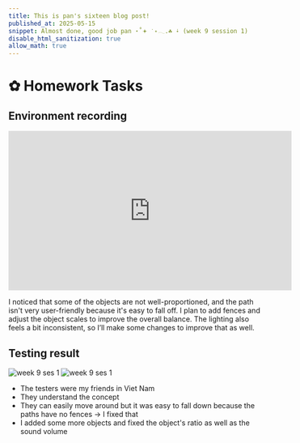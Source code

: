 ```yaml
---
title: This is pan's sixteen blog post!
published_at: 2025-05-15
snippet: Almost done, good job pan ⋆˚𖥔 ݁ ˖𓂃.☘︎ ݁˖ (week 9 session 1)
disable_html_sanitization: true
allow_math: true
---
```


# ✿ Homework Tasks

## Environment recording
<iframe width="560" height="315" src="https://www.youtube.com/embed/Sus5-KBmlx4" title="[From Desk to Dream] Testing" frameborder="0" allow="accelerometer; autoplay; clipboard-write; encrypted-media; gyroscope; picture-in-picture; web-share" referrerpolicy="strict-origin-when-cross-origin" allowfullscreen></iframe>

I noticed that some of the objects are not well-proportioned, and the path isn't very user-friendly because it's easy to fall off. I plan to add fences and adjust the object scales to improve the overall balance. The lighting also feels a bit inconsistent, so I’ll make some changes to improve that as well.

## Testing result
![week 9 ses 1](homeworktasks/week9/w9s1.png)
![week 9 ses 1](homeworktasks/week9/w9s1-1.png)

- The testers were my friends in Viet Nam
- They understand the concept
- They can easily move around but it was easy to fall down because the paths have no fences
-> I fixed that
- I added some more objects and fixed the object's ratio as well as the sound volume